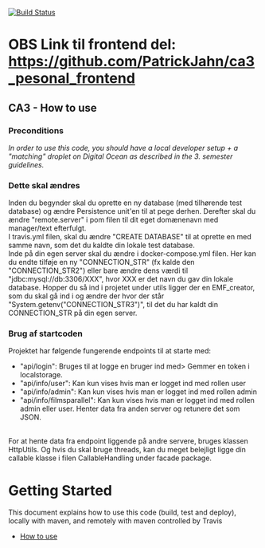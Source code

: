 [![Build Status](https://travis-ci.org/PatrickJahn/ca3_personal.svg?branch=master)](https://travis-ci.org/PatrickJahn/ca3_personal)

# OBS Link til frontend del:  https://github.com/PatrickJahn/ca3_pesonal_frontend

## CA3 - How to use
### Preconditions
*In order to use this code, you should have a local developer setup + a "matching" droplet on Digital Ocean as described in the 3. semester guidelines.* 

### Dette skal ændres
Inden du begynder skal du oprette en ny database (med tilhørende test database) og ændre Persistence unit'en til at pege derhen. Derefter skal du ændre "remote.server" i pom filen til dit eget domænenavn med manager/text efterfulgt. <br>
I travis.yml filen, skal du ændre "CREATE DATABASE" til at oprette en med samme navn, som det du kaldte din lokale test database. <br>
Inde på din egen server skal du ændre i docker-compose.yml filen. Her kan du endte tilføje en ny "CONNECTION_STR" (fx kalde den "CONNECTION_STR2") eller bare ændre dens værdi til "jdbc:mysql://db:3306/XXX", hvor XXX er det navn du gav din lokale database. Hopper du så ind i projetet under utils ligger der en EMF_creator, som du skal gå ind i og ændre der hvor der står "System.getenv("CONNECTION_STR3")", til det du har kaldt din CONNECTION_STR på din egen server.

### Brug af startcoden
Projektet har følgende fungerende endpoints til at starte med: 
- "api/login": Bruges til at logge en bruger ind med> Gemmer en token i localstorage.
- "api/info/user": Kan kun vises hvis man er logget ind med rollen user
- "api/info/admin": Kan kun vises hvis man er logget ind med rollen admin
- "api/info/filmsparallel": Kan kun vises hvis man er logget ind med rollen admin eller user. Henter data fra anden server og retunere det som JSON.
<br>
For at hente data fra endpoint liggende på andre servere, bruges klassen HttpUtils. Og hvis du skal bruge threads, kan du meget belejligt ligge din callable klasse i filen CallableHandling under facade package. 


# Getting Started

This document explains how to use this code (build, test and deploy), locally with maven, and remotely with maven controlled by Travis
 - [How to use](https://docs.google.com/document/d/1K6s6Tt65bzB8bCSE_NUE8alJrLRNTKCwax3GEm4OjOE/edit?usp=sharing)
